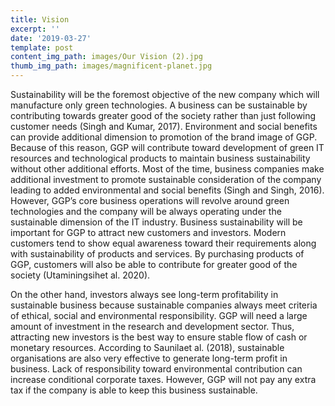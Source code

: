 ```yaml
---
title: Vision
excerpt: ''
date: '2019-03-27'
template: post
content_img_path: images/Our Vision (2).jpg
thumb_img_path: images/magnificent-planet.jpg
---
```

Sustainability will be the foremost objective of the new company which will manufacture only green technologies. A business can be sustainable by contributing towards greater good of the society rather than just following customer needs (Singh and Kumar, 2017). Environment and social benefits can provide additional dimension to promotion of the brand image of GGP. Because of this reason, GGP will contribute toward development of green IT resources and technological products to maintain business sustainability without other additional efforts. Most of the time, business companies make additional investment to promote sustainable consideration of the company leading to added environmental and social benefits (Singh and Singh, 2016). However, GGP’s core business operations will revolve around green technologies and the company will be always operating under the sustainable dimension of the IT industry. Business sustainability will be important for GGP to attract new customers and investors. Modern customers tend to show equal awareness toward their requirements along with sustainability of products and services. By purchasing products of GGP, customers will also be able to contribute for greater good of the society (Utaminingsihet al. 2020). 

On the other hand, investors always see long-term profitability in sustainable business because sustainable companies always meet criteria of ethical, social and environmental responsibility. GGP will need a large amount of investment in the research and development sector. Thus, attracting new investors is the best way to ensure stable flow of cash or monetary resources. According to Saunilaet al. (2018), sustainable organisations are also very effective to generate long-term profit in business. Lack of responsibility toward environmental contribution can increase conditional corporate taxes. However, GGP will not pay any extra tax if the company is able to keep this business sustainable.
